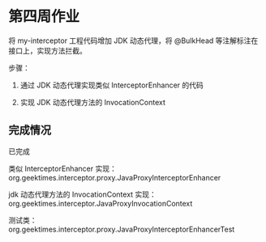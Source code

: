 # 第四周作业
将 my-interceptor 工程代码增加 JDK 动态代理，将 @BulkHead 等注解标注在接口上，实现方法拦截。

步骤： 
1. 通过 JDK 动态代理实现类似 InterceptorEnhancer 的代码

2. 实现 JDK 动态代理方法的 InvocationContext

## 完成情况
已完成

类似 InterceptorEnhancer 实现：org.geektimes.interceptor.proxy.JavaProxyInterceptorEnhancer

jdk 动态代理方法的 InvocationContext 实现：org.geektimes.interceptor.JavaProxyInvocationContext

测试类：
org.geektimes.interceptor.proxy.JavaProxyInterceptorEnhancerTest